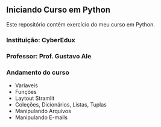 ## Iniciando Curso em Python

Este repositório contém exercício do meu curso em Python.


### Instituição: CyberEdux
### Professor: Prof. Gustavo Ale



### Andamento do curso 

- Variaveis
- Funções
- Laytout Stramlit 
- Coleções, Dicionários, Listas, Tuplas
- Manipulando Arquivos
- Manipulando E-mails
